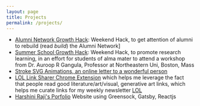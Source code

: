 ```yaml
---
layout: page
title: Projects
permalink: /projects/
---
```


- [Alumni Network Growth Hack](http://gdad-s-river.github.io/alma-connect-growth-hack/): Weekend Hack, to get attention of alumni to rebuild (read *build*) the Alumni Network]
- [Summer School Growth Hack](http://gdad-s-river.github.io/summer-school-nith/): Weekend Hack, to promote research learning, in an effort for students of alma mater to attend a workshop from Dr. Auroop R Gangula, Professor at Northeastern Uni, Boston, Mass
- [Stroke SVG Animations, an online letter to a wonderful person](https://gdad-s-river.github.io/bhavri.github.io/)
- [LOL Link Sharer Chrome Extension](https://chrome.google.com/webstore/detail/lol-link-sharer/jjllphofpikbebeielgakcpinafagmnn) which helps me leverage the fact that people read good literature/art/visual, generative art links, which helps me curate links for my weekly newsletter [LOL](https://gdad-s-river.github.io/lol)
- [Harshini Raji's Porfolio](http://harshiniraji.in) Website using Greensock, Gatsby, Reactjs
